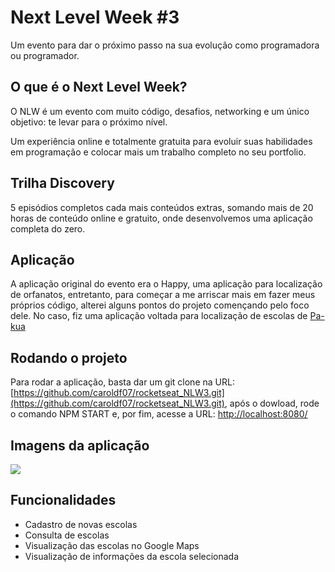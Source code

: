 # Next Level Week #3
Um evento para dar o próximo passo na sua evolução como programadora ou programador.

## O que é o Next Level Week?
O NLW é um evento com muito código, desafios, networking e um único objetivo: te levar para o próximo nível.

Um experiência online e totalmente gratuita para evoluir suas habilidades em programação e colocar mais um trabalho completo no seu portfolio.

## Trilha Discovery
5 episódios completos cada mais conteúdos extras, somando mais de 20 horas de conteúdo online e gratuito, onde desenvolvemos uma aplicação completa do zero.

## Aplicação
A aplicação original do evento era o Happy, uma aplicação para localização de orfanatos, entretanto, para começar a me arriscar mais em fazer meus próprios código, alterei alguns pontos do projeto començando pelo foco dele. No caso, fiz uma aplicação voltada para localização de escolas de [Pa-kua](https://pakua.com/ "Pa-kua")

## Rodando o projeto
Para rodar a aplicação, basta dar um git clone na URL: [https://github.com/caroldf07/rocketseat_NLW3.git](https://github.com/caroldf07/rocketseat_NLW3.git), após o dowload, rode o comando NPM START e, por fim, acesse a URL: [http://localhost:8080/](http://localhost:8080/)

## Imagens da aplicação
![](https://imgur.com/nXnMYMX.gif)

## Funcionalidades
- Cadastro de novas escolas
- Consulta de escolas
- Visualização das escolas no Google Maps
- Visualização de informações da escola selecionada
